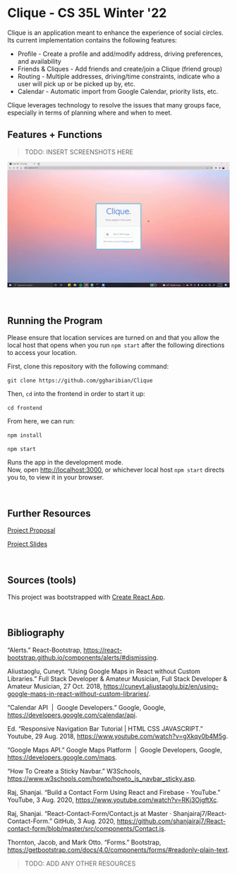 # Clique - CS 35L Winter '22

Clique is an application meant to enhance the experience of social circles.
Its current implementation contains the following features:

* Profile - Create a profile and add/modify address, driving preferences, and availability
* Friends & Cliques - Add friends and create/join a Clique (friend group)
* Routing - Multiple addresses, driving/time constraints, indicate who a user will pick up or be picked up by, etc.
* Calendar - Automatic import from Google Calendar, priority lists, etc.

Clique leverages technology to resolve the issues that many groups face,
especially in terms of planning where and when to meet.

## Features + Functions

> TODO: INSERT SCREENSHOTS HERE

![HomePage](./auxmedia/login-demo.gif)

&nbsp;&nbsp;

## Running the Program

Please ensure that location services are turned on and that you allow the local host that opens when you run `npm start` after the following directions to access your location.

First, clone this repository with the following command:

`git clone https://github.com/ggharibian/Clique`

Then, `cd` into the frontend in order to start it up:

`cd frontend`

From here, we can run:

`npm install`

`npm start`

Runs the app in the development mode.\
Now, open [http://localhost:3000](http://localhost:3000), or whichever local host `npm start` directs you to, to view it in your browser.

&nbsp;&nbsp;

## Further Resources

[Project Proposal](https://docs.google.com/document/d/1K-f6SdqdyJ3yzxbiAFyreZ2cZy3pWdi0vsIUpSTLwv8/edit?usp=sharing)

[Project Slides](https://docs.google.com/presentation/d/1ZA4glt8DjXkK76I6f4x71AkWuDspXHnTVAT1rjyctOA/edit?usp=sharing)

&nbsp;&nbsp;

## Sources (tools)

This project was bootstrapped with [Create React App](https://github.com/facebook/create-react-app).

&nbsp;&nbsp;

## Bibliography

“Alerts.” React-Bootstrap, https://react-bootstrap.github.io/components/alerts/#dismissing.

Aliustaoglu, Cuneyt. “Using Google Maps in React without Custom Libraries.” Full Stack Developer &amp; Amateur Musician, Full Stack Developer &amp; Amateur Musician, 27 Oct. 2018, https://cuneyt.aliustaoglu.biz/en/using-google-maps-in-react-without-custom-libraries/. 

“Calendar API &nbsp;|&nbsp; Google Developers.” Google, Google, https://developers.google.com/calendar/api. 

Ed. “Responsive Navigation Bar Tutorial | HTML CSS JAVASCRIPT.” Youtube, 29 Aug. 2018, https://www.youtube.com/watch?v=gXkqy0b4M5g. 

“Google Maps API.” Google Maps Platform &nbsp;|&nbsp; Google Developers, Google, https://developers.google.com/maps. 

“How To Create a Sticky Navbar.” W3Schools, https://www.w3schools.com/howto/howto_js_navbar_sticky.asp. 

Raj, Shanjai. “Build a Contact Form Using React and Firebase - YouTube.” YouTube, 3 Aug. 2020, https://www.youtube.com/watch?v=RKj3OjgftXc. 

Raj, Shanjai. “React-Contact-Form/Contact.js at Master · Shanjairaj7/React-Contact-Form.” GitHub, 3 Aug. 2020, https://github.com/shanjairaj7/React-contact-form/blob/master/src/components/Contact.js. 

Thornton, Jacob, and Mark Otto. “Forms.” Bootstrap, https://getbootstrap.com/docs/4.0/components/forms/#readonly-plain-text. 

> TODO: ADD ANY OTHER RESOURCES

&nbsp;&nbsp;
